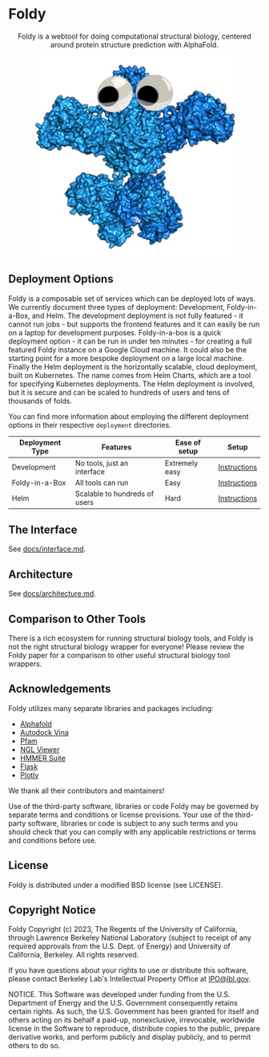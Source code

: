 # Foldy

<p align="center">
  Foldy is a webtool for doing computational structural biology, centered around protein structure prediction with AlphaFold.
</p>
<p align="center">
  <img src="frontend/public/pksito.gif" width="400" height="400" />
</p>

## Deployment Options

Foldy is a composable set of services which can be deployed lots of  ways. We currently document three types of deployment: Development, Foldy-in-a-Box, and Helm. The development deployment is not fully featured - it cannot run jobs - but supports the frontend features and it can easily be run on a laptop for development purposes. Foldy-in-a-box is a quick deployment option - it can be run in under ten minutes - for creating a full featured Foldy instance on a Google Cloud machine. It could also be the starting point for a more bespoke deployment on a large local machine. Finally the Helm deployment is the horizontally scalable, cloud deployment, built on Kubernetes. The name comes from Helm Charts, which are a tool for specifying Kubernetes deployments. The Helm deployment is involved, but it is secure and can be scaled to hundreds of users and tens of thousands of folds.

You can find more information about employing the different deployment options in their respective `deployment` directories.

|Deployment Type|Features|Ease of setup|Setup|
|---|---|---|---|
|Development|No tools, just an interface|Extremely easy|[Instructions](deployment/development/README.md)|
|Foldy-in-a-Box|All tools can run|Easy|[Instructions](deployment/foldy-in-a-box/README.md)|
|Helm|Scalable to hundreds of users|Hard|[Instructions](deployment/helm/README.md)|

## The Interface

See [docs/interface.md](docs/interface.md).

## Architecture

See [docs/architecture.md](docs/architecture.md).

## Comparison to Other Tools

There is a rich ecosystem for running structural biology tools, and Foldy is not the right structural biology wrapper for everyone! Please review the Foldy paper for a comparison to other useful structural biology tool wrappers.

## Acknowledgements

Foldy utilizes many separate libraries and packages including:

- [Alphafold](https://github.com/deepmind/alphafold)
- [Autodock Vina](https://vina.scripps.edu/)
- [Pfam](https://www.ebi.ac.uk/interpro/)
- [NGL Viewer](https://nglviewer.org)
- [HMMER Suite](http://eddylab.org/software/hmmer)
- [Flask](https://flask.palletsprojects.com/en/2.2.x/)
- [Plotly](https://github.com/plotly/plotly.js)

We thank all their contributors and maintainers!

Use of the third-party software, libraries or code Foldy may be governed by separate terms and conditions or license provisions. Your use of the third-party software, libraries or code is subject to any such terms and you should check that you can comply with any applicable restrictions or terms and conditions before use.

## License

Foldy is distributed under a modified BSD license (see LICENSE).

## Copyright Notice

Foldy Copyright (c) 2023, The Regents of the University of California,
through Lawrence Berkeley National Laboratory (subject to receipt of
any required approvals from the U.S. Dept. of Energy) and University 
of California, Berkeley. All rights reserved.

If you have questions about your rights to use or distribute this software,
please contact Berkeley Lab's Intellectual Property Office at
IPO@lbl.gov.

NOTICE.  This Software was developed under funding from the U.S. Department
of Energy and the U.S. Government consequently retains certain rights.  As
such, the U.S. Government has been granted for itself and others acting on
its behalf a paid-up, nonexclusive, irrevocable, worldwide license in the
Software to reproduce, distribute copies to the public, prepare derivative 
works, and perform publicly and display publicly, and to permit others to do so.

